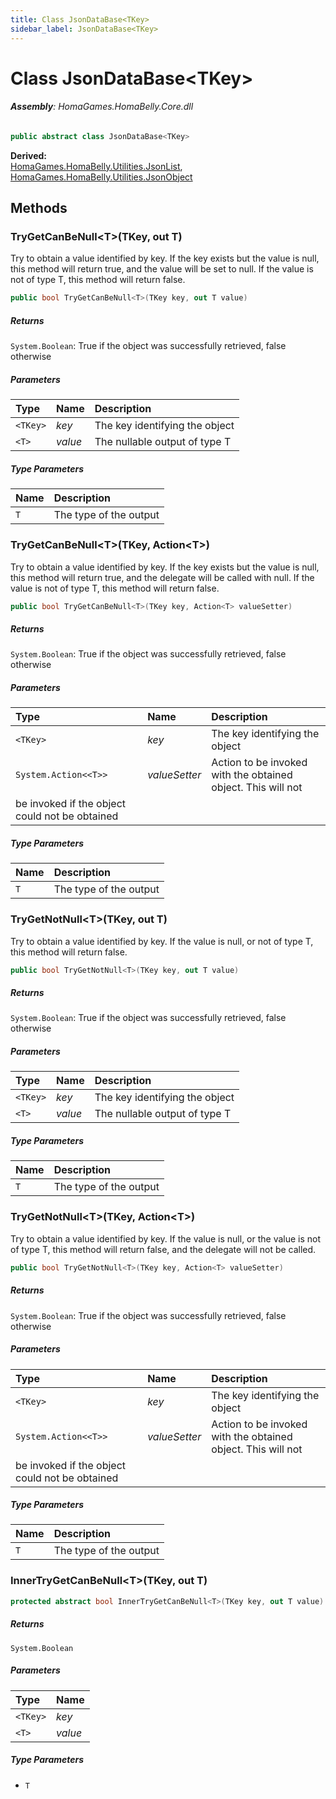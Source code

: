 ```yaml
---
title: Class JsonDataBase<TKey>
sidebar_label: JsonDataBase<TKey>
---
```

# Class JsonDataBase&lt;TKey&gt;


###### **Assembly**: HomaGames.HomaBelly.Core.dll

```csharp title="Declaration"
public abstract class JsonDataBase<TKey>
```
**Derived:**  
[HomaGames.HomaBelly.Utilities.JsonList](../HomaGames.HomaBelly.Utilities/JsonList), [HomaGames.HomaBelly.Utilities.JsonObject](../HomaGames.HomaBelly.Utilities/JsonObject)

## Methods
### TryGetCanBeNull&lt;T&gt;(TKey, out T)
Try to obtain a value identified by key. If the key
exists but the value is null, this method will return true, and the
value will be set to null. If the value is not of type T, this method
will return false.

```csharp title="Declaration"
public bool TryGetCanBeNull<T>(TKey key, out T value)
```

##### Returns

`System.Boolean`: True if the object was successfully retrieved, false otherwise
##### Parameters

| Type | Name | Description |
|:--- |:--- |:--- |
| `<TKey>` | *key* | The key identifying the object |
| `<T>` | *value* | The nullable output of type T |

##### Type Parameters
| Name | Description |
|:--- |:--- |
| `T` | The type of the output |
### TryGetCanBeNull&lt;T&gt;(TKey, Action&lt;T&gt;)
Try to obtain a value identified by key. If the key
exists but the value is null, this method will return true, and
the delegate will be called with null. If the value is not of type T, this method
will return false.

```csharp title="Declaration"
public bool TryGetCanBeNull<T>(TKey key, Action<T> valueSetter)
```

##### Returns

`System.Boolean`: True if the object was successfully retrieved, false otherwise
##### Parameters

| Type | Name | Description |
|:--- |:--- |:--- |
| `<TKey>` | *key* | The key identifying the object |
| `System.Action<<T>>` | *valueSetter* | Action to be invoked with the obtained object. This will not
            be invoked if the object could not be obtained |

##### Type Parameters
| Name | Description |
|:--- |:--- |
| `T` | The type of the output |
### TryGetNotNull&lt;T&gt;(TKey, out T)
Try to obtain a value identified by key. If the value is null,
or not of type T, this method will return false.

```csharp title="Declaration"
public bool TryGetNotNull<T>(TKey key, out T value)
```

##### Returns

`System.Boolean`: True if the object was successfully retrieved, false otherwise
##### Parameters

| Type | Name | Description |
|:--- |:--- |:--- |
| `<TKey>` | *key* | The key identifying the object |
| `<T>` | *value* | The nullable output of type T |

##### Type Parameters
| Name | Description |
|:--- |:--- |
| `T` | The type of the output |
### TryGetNotNull&lt;T&gt;(TKey, Action&lt;T&gt;)
Try to obtain a value identified by key. If the value is null,
or the value is not of type T, this method will return false,
and the delegate will not be called.

```csharp title="Declaration"
public bool TryGetNotNull<T>(TKey key, Action<T> valueSetter)
```

##### Returns

`System.Boolean`: True if the object was successfully retrieved, false otherwise
##### Parameters

| Type | Name | Description |
|:--- |:--- |:--- |
| `<TKey>` | *key* | The key identifying the object |
| `System.Action<<T>>` | *valueSetter* | Action to be invoked with the obtained object. This will not
            be invoked if the object could not be obtained |

##### Type Parameters
| Name | Description |
|:--- |:--- |
| `T` | The type of the output |
### InnerTryGetCanBeNull&lt;T&gt;(TKey, out T)


```csharp title="Declaration"
protected abstract bool InnerTryGetCanBeNull<T>(TKey key, out T value)
```

##### Returns

`System.Boolean`

##### Parameters

| Type | Name |
|:--- |:--- |
| `<TKey>` | *key* |
| `<T>` | *value* |

##### Type Parameters
* `T`
